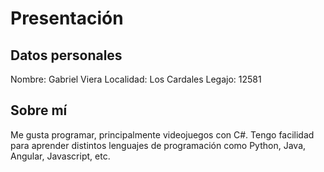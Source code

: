 # Presentación
## Datos personales
Nombre: Gabriel Viera
Localidad: Los Cardales
Legajo: 12581

## Sobre mí
Me gusta programar, principalmente videojuegos con C#. Tengo facilidad para aprender distintos lenguajes de programación como Python, Java, Angular, Javascript, etc.
